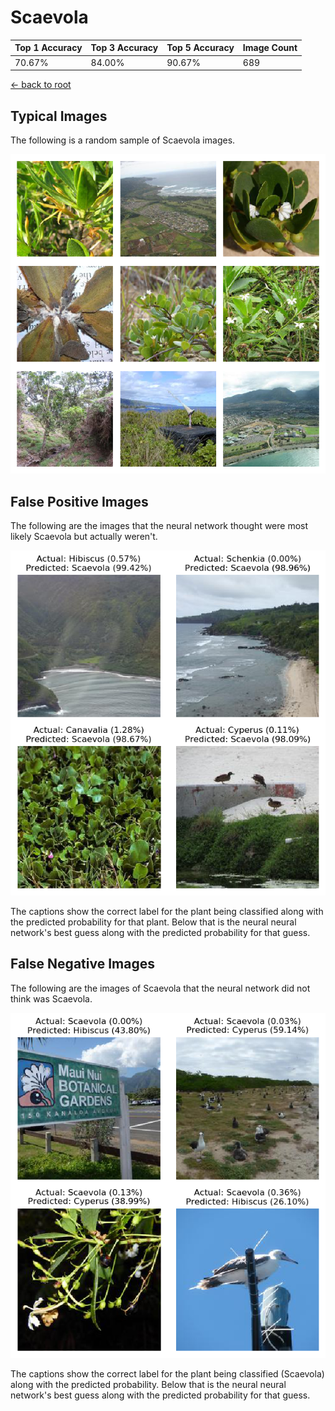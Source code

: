 
# Scaevola

| Top 1 Accuracy | Top 3 Accuracy | Top 5 Accuracy | Image Count | 
| --- | --- | --- | --- |
| 70.67% | 84.00% | 90.67% | 689 | 

[← back to root](https://github.com/HACC2018/ohia.ai#results)

## Typical Images
The following is a random sample of Scaevola images.
<p align="center"> <img src="../../../figures/typical/Scaevola.png?raw=true"> </p>

## False Positive Images
The following are the images that the neural network thought were most likely Scaevola but actually weren't.  
<p align="center"> <img src="../../../figures/false_positives/Scaevola.png?raw=true"> </p>
The captions show the correct label for the plant being classified along with the predicted probability for that plant.  Below that is the neural neural network's best guess along with the predicted probability for that guess.

## False Negative Images
The following are the images of Scaevola that the neural network did not think was Scaevola.  
<p align="center"> <img src="../../../figures/false_negatives/Scaevola.png?raw=true"> </p>
The captions show the correct label for the plant being classified (Scaevola) along with the predicted probability.  Below that is the neural neural network's best guess along with the predicted probability for that guess.
